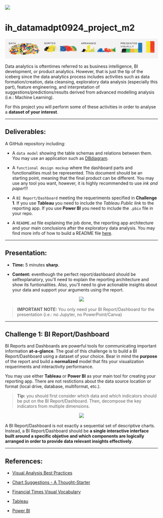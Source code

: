 <p align="left"><img src="https://cdn-images-1.medium.com/max/184/1*2GDcaeYIx_bQAZLxWM4PsQ@2x.png"></p>

# __ih_datamadpt0924_project_m2__

![Image](https://github.com/ih-datapt-mad/ih_datamadpt0924_project_m2/blob/main/images/visuals.jpg)

Data analytics is oftentimes referred to as business intelligence, BI development, or product analytics. However, that is just the tip of the iceberg since the data analytics process includes activities such as data formation/creation, data cleansing, exploratory data analysis (especially this part), feature engineering, and interpretation of suggestions/predictions/results derived from advanced modelling analysis (i.e.: Machine Learning).

For this project you will perform some of these activities in order to analyse a __dataset of your interest__.


---



## **Deliverables:**

A GitHub repository including:

- A `data model` showing the table schemas and relations between them. You may use an application such as [DBdiagram](https://dbdiagram.io/).

- A `functional design mockup` where the dashboard parts and functionalities must be represented. This document should be an starting point, meaning that the final product can be different. You may use any tool you want, however, it is highly recommended to use _ink and paper_!!!

- A `BI Report/Dashboard` meeting the requeriments specified in __Challenge 1__. If you use __Tableau__ you need to include the _Tableau Public link_ to the reporting app. If you use __Power BI__ you need to include the `.pbix` file in your repo. 

- A `README.md` file explaining the job done, the reporting app architecture and your main conclusions after the exploratory data analysis. You may find more info of how to build a README file [here](https://github.com/potacho/data-project-template/blob/master/README.md).



---



## **Presentation:**

- __Time:__ 5 minutes __sharp__.

- __Content:__ eventhough the perfect report/dashboard should be selfexplanatory, you'll need to explain the reporting architecture and show its funtionalities. Also, you'll need to give actionable insights about your data and support your arguments using the report.

<p align="center"><img src="https://media.giphy.com/media/1Ygis29YXMS35cW90I/giphy.gif"></p>


> __IMPORTANT NOTE:__ You only need your BI Report/Dashboard for the presentation (i.e.: no Jupyter, no PowerPoint/Canva)



---



## __Challenge 1: BI Report/Dashboard__

BI Reports and Dashboards are powerful tools for communicating important information __at-a-glance__. The goal of this challenge is to build a BI Report/Dashboard using a dataset of your choice. Bear in mind the __purpose__ of the report and build a __normalized__ model that fits your visualization requeriments and interactivity performance.

You may use either __Tableau__ or __Power BI__ as your main tool for creating your reporting app. There are not restictions about the data source location or format (local drive, database, multiformat, etc.).

> __Tip:__ you should first consider which data and which indicators should be put on the BI Report/Dashboard. Then, decompose the key indicators from multiple dimensions. 

<p align="center"><img src="https://media.giphy.com/media/l46Cy1rHbQ92uuLXa/giphy.gif"></p>


A BI Report/Dashboard is not exactly a sequential set of descriptive charts. Instead, a BI Report/Dashboard should be __a single interactive interface built around a specific objetive and which components are logically arranged in order to provide data relevant insights effectively__.



---



## **References:**

- [Visual Analysis Best Practices](https://github.com/ih-datapt-mad/dataptmad0924_talks/blob/main/m2/docs/visual-analysis-guidebook.pdf)

- [Chart Suggestions - A Thought-Starter](https://github.com/ih-datapt-mad/dataptmad0924_talks/blob/main/m2/docs/visual_selection.pdf)

- [Financial Times Visual Vocabulary](https://github.com/ft-interactive/chart-doctor/tree/master/visual-vocabulary)

- [Tableau](https://github.com/ih-datapt-mad/dataptmad0924_talks/blob/main/m2/_20241209_bi_tableau.md)

- [Power BI](https://github.com/ih-datapt-mad/dataptmad0924_talks/blob/main/m2/_20241214_bi_powerbi.pbix)